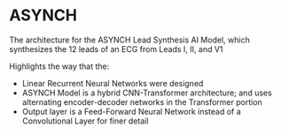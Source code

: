 # ASYNCH
The architecture for the ASYNCH Lead Synthesis AI Model, which synthesizes the 12 leads of an ECG from Leads I, II, and V1

Highlights the way that the:
* Linear Recurrent Neural Networks were designed
* ASYNCH Model is a hybrid CNN-Transformer architecture; and uses alternating encoder-decoder networks in the Transformer portion
* Output layer is a Feed-Forward Neural Network instead of a Convolutional Layer for finer detail
